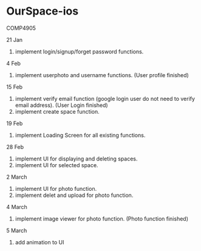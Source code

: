# OurSpace-ios
 COMP4905

21 Jan
1. implement login/signup/forget password functions.

4 Feb
1. implement userphoto and username functions. (User profile finished)

15 Feb
1. implement verify email function (google login user do not need to verify email address). (User Login finished)
2. implement create space function.

19 Feb
1. implement Loading Screen for all existing functions.

28 Feb
1. implement UI for displaying and deleting spaces.
2. implement UI for selected space.

2 March
1. implement UI for photo function.
2. implement delet and upload for photo function.

4 March
1. implement image viewer for photo function. (Photo function finished)

5 March
1. add animation to UI
